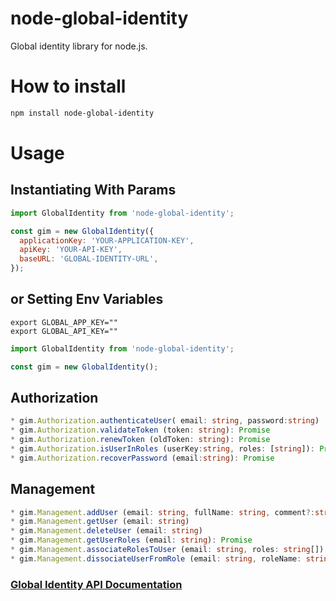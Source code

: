 # node-global-identity


Global identity library for node.js.

# How to install

```bash
npm install node-global-identity
```

# Usage

## Instantiating With Params
```js
import GlobalIdentity from 'node-global-identity';

const gim = new GlobalIdentity({
  applicationKey: 'YOUR-APPLICATION-KEY',
  apiKey: 'YOUR-API-KEY',
  baseURL: 'GLOBAL-IDENTITY-URL',
});
```

## or Setting Env Variables
```
export GLOBAL_APP_KEY=""
export GLOBAL_API_KEY=""
```

```js
import GlobalIdentity from 'node-global-identity';

const gim = new GlobalIdentity();
```


## Authorization 

```ts
* gim.Authorization.authenticateUser( email: string, password:string) : Promise
* gim.Authorization.validateToken (token: string): Promise
* gim.Authorization.renewToken (oldToken: string): Promise
* gim.Authorization.isUserInRoles (userKey:string, roles: [string]): Promise
* gim.Authorization.recoverPassword (email:string): Promise
```

## Management

```ts
* gim.Management.addUser (email: string, fullName: string, comment?:string): Promise
* gim.Management.getUser (email: string)
* gim.Management.deleteUser (email: string)
* gim.Management.getUserRoles (email: string): Promise
* gim.Management.associateRolesToUser (email: string, roles: string[]): Promise
* gim.Management.dissociateUserFromRole (email: string, roleName: string): Promise
```

### [Global Identity API Documentation](http://docs.globalidentity.apiary.io)